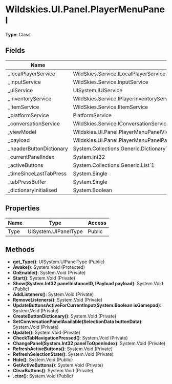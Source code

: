 ﻿# Wildskies.UI.Panel.PlayerMenuPanel

**Type**: Class

## Fields

| Name | Type | Access |
|------|------|--------|
| _localPlayerService | WildSkies.Service.ILocalPlayerService | Private |
| _inputService | WildSkies.Service.InputService | Private |
| _uiService | UISystem.IUIService | Private |
| _inventoryService | WildSkies.Service.IPlayerInventoryService | Private |
| _itemService | WildSkies.Service.IItemService | Private |
| _platformService | PlatformService | Private |
| _conversationService | WildSkies.Service.IConversationService | Private |
| _viewModel | Wildskies.UI.Panel.PlayerMenuPanelViewModel | Private |
| _payload | Wildskies.UI.Panel.PlayerMenuPanelPayload | Private |
| _headerButtonDictionary | System.Collections.Generic.Dictionary`2<UISystem.UIPanelType,PlayerMenuButton> | Private |
| _currentPanelIndex | System.Int32 | Private |
| _activeButtons | System.Collections.Generic.List`1<PlayerMenuButton> | Private |
| _timeSinceLastTabPress | System.Single | Private |
| _tabPressBuffer | System.Single | Private |
| _dictionaryInitialised | System.Boolean | Private |

## Properties

| Name | Type | Access |
|------|------|--------|
| Type | UISystem.UIPanelType | Public |

## Methods

- **get_Type()**: UISystem.UIPanelType (Public)
- **Awake()**: System.Void (Protected)
- **OnEnable()**: System.Void (Private)
- **Start()**: System.Void (Private)
- **Show(System.Int32 panelInstanceID, IPayload payload)**: System.Void (Public)
- **AddListeners()**: System.Void (Private)
- **RemoveListeners()**: System.Void (Private)
- **UpdateButtonsActiveForCurrentInput(System.Boolean isGamepad)**: System.Void (Private)
- **CreateButtonDictionary()**: System.Void (Private)
- **SetConversationPanelAvailable(SelectionData buttonData)**: System.Void (Private)
- **Update()**: System.Void (Private)
- **CheckTabNavigationPressed()**: System.Void (Private)
- **ChangePanel(System.Int32 panelToOpenIndex)**: System.Void (Private)
- **RefreshActiveButtons()**: System.Void (Private)
- **RefreshSelectionState()**: System.Void (Private)
- **Hide()**: System.Void (Public)
- **GetActiveButtons()**: System.Void (Private)
- **ClearButtons()**: System.Void (Private)
- **.ctor()**: System.Void (Public)

